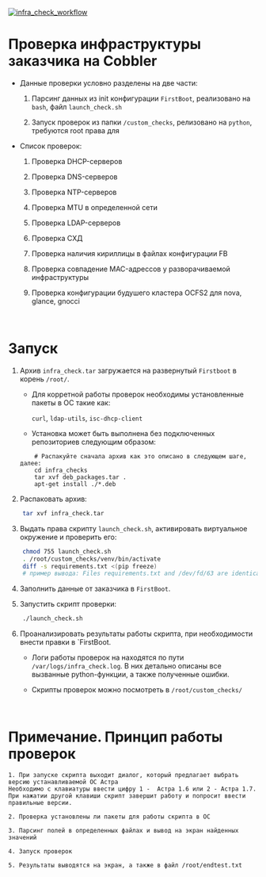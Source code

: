 [![infra_check_workflow](https://github.com/rshafikov/infra_check/actions/workflows/main.yml/badge.svg)](https://github.com/rshafikov/infra_check/actions/workflows/main.yml)

# Проверка инфраструктуры заказчика на Cobbler

- Данные проверки условно разделены на две части: 

	1. Парсинг данных из init конфигурации `FirstBoot`, реализовано на `bash`, файл `launch_check.sh`
	
	2. Запуск проверок из папки `/custom_checks`, релизовано на `python`, требуются root права для 

- Список проверок:

	1. Проверка DHCP-серверов

	2. Проверка DNS-серверов

	3. Проверка NTP-серверов

	4. Проверка MTU в определенной сети

	5. Проверка LDAP-серверов 

	6. Проверка СХД

	7. Проверка наличия кириллицы в файлах конфигурации FB

	8. Проверка совпадение MAC-адрессов у разворачиваемой инфраструктуры 

	9. Проверка конфигурации будушего кластера OCFS2 для nova, glance, gnocci

<br>

# Запуск

 1.	Архив `infra_check.tar` загружается на развернутый `Firstboot` в корень `/root/`.

	- Для корретной работы проверок необходимы установленные пакеты в ОС такие как:
		
		`curl`, `ldap-utils`, `isc-dhcp-client`

	- Установка может быть выполнена без подключенных репозиториев следующим образом:
	```
		# Распакуйте сначала архив как это описано в следующем шаге, далее:
		cd infra_checks
		tar xvf deb_packages.tar .
		apt-get install ./*.deb
	```

2. Распаковать архив:

```sh
	tar xvf infra_check.tar
```

3. Выдать права скрипту `launch_check.sh`, активировать виртуальное окружение и проверить его:

```sh
	chmod 755 launch_check.sh
	. /root/custom_checks/venv/bin/activate
	diff -s requirements.txt <(pip freeze)
	# пример вывода: Files requirements.txt and /dev/fd/63 are identical отличие может быть в один package
```
	
4. Заполнить данные от заказчика в `FirstBoot`. 

5. Запустить скрипт проверки:

```sh
	./launch_check.sh
```

6. Проанализировать результаты работы скрипта, при необходимости внести правки в `FirstBoot.

	- Логи работы проверок на находятся по пути `/var/logs/infra_check.log`. В них детально описаны все вызванные python-функции, а также полученные ошибки. 

	- Скрипты проверок можно посмотреть в `/root/custom_checks/`

<br>

# Примечание. Принцип работы проверок

	1. При запуске скрипта выходит диалог, который предлагает выбрать версию устанавливаемой ОС Астра
	Необходимо с клавиатуры ввести цифру 1 -  Астра 1.6 или 2 - Астра 1.7.
	При нажатии другой клавиши скрипт завершит работу и попросит ввести правильные версии.

	2. Проверка установлены ли пакеты для работы скрипта в ОС

	3. Парсинг полей в определенных файлах и вывод на экран найденных значений 
	
	4. Запуск проверок 

	5. Результаты выводятся на экран, а также в файл /root/endtest.txt
